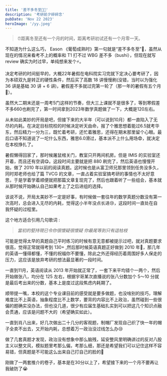 ```yaml
---
title: '差不多冬至🧑‍🎄'
description: '考研前夕碎碎念'
pubDate: 'Nov 22 2023'
heroImage: '/yy.jpeg'
---
```


> ⏰距离冬至还有一个月的时间，距离考研初试还有一个月零一天。

不知道为什么这么巧， Eason 《葡萄成熟时》第一句就是“差不多冬至”🥵，虽然从现在的情况来看考不上的概率和 T1 打不过 WBG 差不多（bushi），但现在就写 review 确实为时过早，单纯想来发个⚡️。

决定考研的时间挺早的，大概22年暑假在电科院实习完就下定决心要考研了，因为本硕双九是转正的硬性条件，然后买了高数 18 讲慢慢刷(没错，当时以为强化 36 讲是基础 30 讲 + 6 讲)，暑假差不多就过完第一轮了（那一年的暑假有五个月🥵）。

虽然大二期末还是一周考5门这样的节奏，但大三上课就不是很多了，等到寒假差不多660也刷完了，第一时间拿到2023年数学真题做了一下，大概是120左右。

从未如此美妙的开局是吧，但接下来的大半年（可以说到10月）都一直陷入了无尽的内耗。在决定目标院校的时候决定听天由命，报了个雅思想着能过6.5就考华东，然后精力一分为三，既忙着考研，还忙着雅思，还得在期末那里留个心眼。最后口语不知道说了一坨什么东西，雅思6.0滑过，基本派不上什么用场😨，就决定在本校挣扎了。

暑假懒得回家了，那时候屠鼠棺关门，教室只开两间机房。但是 IMIS 的实验室还开着，而且还有空调😋。这段时间主要就是把 880 刷完了，然后英语也慢慢开始，做了 2010 年以前的阅读真题。这时候也是从富卫师兄那里领到任务没多久，同时郑老师也给了篇 TVCG 的文章，一直占着实验室搞考研的事情也不太好意思，于是学着学着顺便就把那篇文章复现完了，然后也跟着听了一些组会，基本就从那时候开始确认自己如果考上了之后进组的选择。

该说不说，开局太美妙不一定是好事，有时候做一套往年的数学真题分数没有第一次高时，总会进入无尽的内耗，觉得这小半年没点长进😢，这段时间一直处在自我怀疑的过程里。

这个地方适合引用几句歌词 :

> *當初的堅持現已令你很懷疑很懷疑 你最尾等到只有這枯枝*

可能是觉得太早的真题自己平时练习的时候有意无意都被提示过吧，就对真题要求很高，觉得正常就得考到 130+ ,然后那时候英语真题正好做到 2010 年🥵，那几年的英语一懂得都懂，不懂的祝福你不要懂，除此之外还得经历着周围好多人保走的压力，这应该是放弃考研的想法最显著的一段时间。

一直到11月，英语阅读从 2013 年开始就正常了，一套下来平均错个一两个，然后开始做张八，均分在 125 左右，根据宇哥某次直播说的张八分数加个 5～10 分就是最后考出来的分数，基本上是度过这段焦虑内耗期了。

顺带提一嘴，本校的这个专业课目前的感受就是要多做题，也没啥别的技巧，理解难度比不上英语，抽象程度比不上数学，要背的内容比不上政治，虽然碰到一些很偏的题确实没办法，但也没几道，很少有应届生基础扎实到可以把这几个知识点融会贯通，应该是问题不大的（希望确实如此）。

一直到肖八出来，好几次做出二十几分的客观题，制帽厂发现自己织了快一年的帽子全卖不出去，又开始内耗，总想着万一政治没过线怎么办😢

做了几套真题才发现，政治没有想象中那么脑残，延安整风里明确讲过的反对八股主义以整文风，模拟题里考那么偏，考那么细，那还是希望我们可以记住这样不容易错，但真题是不可能这么出来自己打自己的脸的🫣

刚做了一两套推介的卷子，基本是在30分以上了，希望接下来的一个月不要再让我破防了😭

